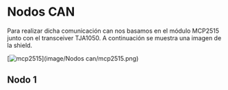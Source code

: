 # Nodos CAN
Para realizar dicha comunicación can nos basamos en el módulo MCP2515 junto con el transceiver TJA1050. A continuación se muestra una imagen de la shield.

[![mcp2515](MCP2515 "Módulo CAN Arduino")](image/Nodos can/mcp2515.png)

## Nodo 1
